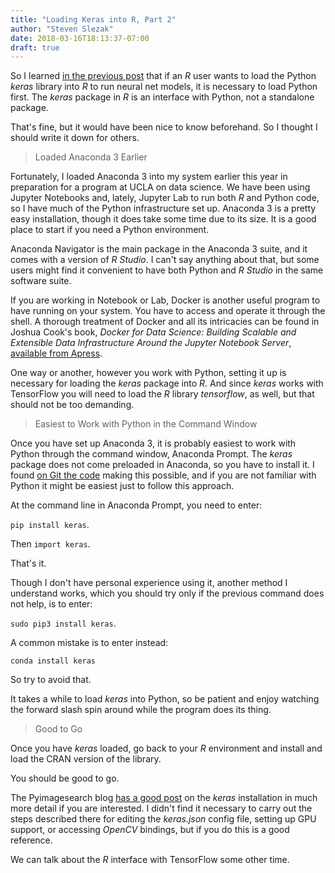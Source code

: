 ```yaml
---
title: "Loading Keras into R, Part 2"
author: "Steven Slezak"
date: 2018-03-16T18:13:37-07:00
draft: true
---
```


So I learned [in the previous post][1] that if an *R* user wants to load the Python *keras* library into *R* to run neural net models, it is necessary to load Python first. The *keras* package in *R* is an interface with Python, not a standalone package.

That's fine, but it would have been nice to know beforehand. So I thought I should write it down for others.

> Loaded Anaconda 3 Earlier

Fortunately, I loaded Anaconda 3 into my system earlier this year in preparation for a program at UCLA on data science. We have been using Jupyter Notebooks and, lately, Jupyter Lab to run both *R* and Python code, so I have much of the Python infrastructure set up. Anaconda 3 is a pretty easy installation, though it does take some time due to its size. It is a good place to start if you need a Python environment.

Anaconda Navigator is the main package in the Anaconda 3 suite, and it comes with a version of *R Studio*. I can't say anything about that, but some users might find it convenient to have both Python and *R Studio* in the same software suite.

If you are working in Notebook or Lab, Docker is another useful program to have running on your system. You have to access and operate it through the shell. A thorough treatment of Docker and all its intricacies can be found in Joshua Cook's book, *Docker for Data Science: Building Scalable and Extensible Data Infrastructure Around the Jupyter Notebook Server*, [available from Apress][2].

One way or another, however you work with Python, setting it up is necessary for loading the *keras* package into *R*. And since *keras* works with TensorFlow you will need to load the *R* library *tensorflow*, as well, but that should not be too demanding.

> Easiest to Work with Python in the Command Window

Once you have set up Anaconda 3, it is probably easiest to work with Python through the command window, Anaconda Prompt. The *keras* package does not come preloaded in Anaconda, so you have to install it. I found [on Git the code][3] making this possible, and if you are not familiar with Python it might be easiest just to follow this approach.

At the command line in Anaconda Prompt, you need to enter:

`pip install keras`.

Then `import keras`.

That's it.

Though I don't have personal experience using it, another method I understand works, which you should try only if the previous command does not help, is to enter:

`sudo pip3 install keras`.

A common mistake is to enter instead:

`conda install keras`

So try to avoid that.

It takes a while to load *keras* into Python, so be patient and enjoy watching the forward slash spin around while the program does its thing.

> Good to Go

Once you have *keras* loaded, go back to your *R* environment and install and load the CRAN version of the library.

You should be good to go.

The Pyimagesearch blog [has a good post][4] on the *keras* installation in much more detail if you are interested. I didn't find it necessary to carry out the steps described there for editing the *keras.json* config file, setting up GPU support, or accessing *OpenCV* bindings, but if you do this is a good reference.

We can talk about the *R* interface with TensorFlow some other time.

 [1]: https://www.finex.co/loading-keras-into-r/
 [2]: https://www.apress.com/us/book/9781484230114
 [3]: https://github.com/keras-team/keras/issues/4889
 [4]: https://www.pyimagesearch.com/2016/07/18/installing-keras-for-deep-learning/
